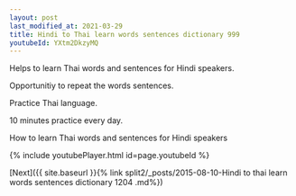 ```yaml
---
layout: post
last_modified_at: 2021-03-29
title: Hindi to Thai learn words sentences dictionary 999 
youtubeId: YXtm2DkzyMQ
---
```

 
 
Helps to learn Thai words and sentences for Hindi speakers.

Opportunitiy to repeat the words sentences. 

Practice Thai language. 
 
10 minutes practice every day. 
 
How to learn Thai words and sentences for Hindi speakers 
 
{% include youtubePlayer.html id=page.youtubeId %}
 
 
[Next]({{ site.baseurl }}{% link  split2/_posts/2015-08-10-Hindi to thai learn words sentences dictionary 1204 .md%})
 
